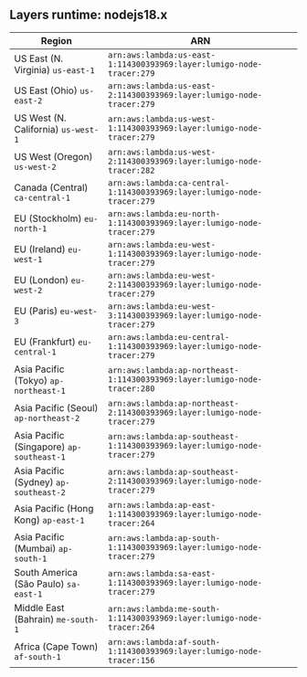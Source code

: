 Layers runtime: nodejs18.x
----
| Region | ARN |
| --- | --- |
|US East (N. Virginia)  `us-east-1`|`arn:aws:lambda:us-east-1:114300393969:layer:lumigo-node-tracer:279`|
|US East (Ohio)  `us-east-2`|`arn:aws:lambda:us-east-2:114300393969:layer:lumigo-node-tracer:279`|
|US West (N. California)  `us-west-1`|`arn:aws:lambda:us-west-1:114300393969:layer:lumigo-node-tracer:279`|
|US West (Oregon)  `us-west-2`|`arn:aws:lambda:us-west-2:114300393969:layer:lumigo-node-tracer:282`|
|Canada (Central)  `ca-central-1`|`arn:aws:lambda:ca-central-1:114300393969:layer:lumigo-node-tracer:279`|
|EU (Stockholm)  `eu-north-1`|`arn:aws:lambda:eu-north-1:114300393969:layer:lumigo-node-tracer:279`|
|EU (Ireland)  `eu-west-1`|`arn:aws:lambda:eu-west-1:114300393969:layer:lumigo-node-tracer:279`|
|EU (London)  `eu-west-2`|`arn:aws:lambda:eu-west-2:114300393969:layer:lumigo-node-tracer:279`|
|EU (Paris)  `eu-west-3`|`arn:aws:lambda:eu-west-3:114300393969:layer:lumigo-node-tracer:279`|
|EU (Frankfurt)  `eu-central-1`|`arn:aws:lambda:eu-central-1:114300393969:layer:lumigo-node-tracer:279`|
|Asia Pacific (Tokyo)  `ap-northeast-1`|`arn:aws:lambda:ap-northeast-1:114300393969:layer:lumigo-node-tracer:280`|
|Asia Pacific (Seoul)  `ap-northeast-2`|`arn:aws:lambda:ap-northeast-2:114300393969:layer:lumigo-node-tracer:279`|
|Asia Pacific (Singapore)  `ap-southeast-1`|`arn:aws:lambda:ap-southeast-1:114300393969:layer:lumigo-node-tracer:279`|
|Asia Pacific (Sydney)  `ap-southeast-2`|`arn:aws:lambda:ap-southeast-2:114300393969:layer:lumigo-node-tracer:279`|
|Asia Pacific (Hong Kong)  `ap-east-1`|`arn:aws:lambda:ap-east-1:114300393969:layer:lumigo-node-tracer:264`|
|Asia Pacific (Mumbai)  `ap-south-1`|`arn:aws:lambda:ap-south-1:114300393969:layer:lumigo-node-tracer:279`|
|South America (São Paulo)  `sa-east-1`|`arn:aws:lambda:sa-east-1:114300393969:layer:lumigo-node-tracer:279`|
|Middle East (Bahrain)  `me-south-1`|`arn:aws:lambda:me-south-1:114300393969:layer:lumigo-node-tracer:264`|
|Africa (Cape Town)  `af-south-1`|`arn:aws:lambda:af-south-1:114300393969:layer:lumigo-node-tracer:156`|
